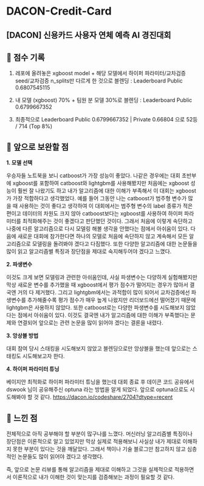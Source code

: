 # DACON-Credit-Card
## [DACON] 신용카드 사용자 연체 예측 AI 경진대회



## 📌 점수 기록

1. 레포에 올려놓은 xgboost model + 해당 모델에서 하이퍼 파라미터/교차검증 seed/교차검증 n_splits만 다르게 한 것으로 블렌딩 : Leaderboard Public 0.6807545115 

2. 내 모델 (xgboost) 70% + 팀원 분 모델 30%로 블렌딩 : Leaderboard Public 0.6799667352

3. 최종적으로 Leaderboard Public 0.6799667352 | Private 0.66804 으로 52등 / 714 (Top 8%)



## 📌 앞으로 보완할 점


**1. 모델 선택**

우승자들 노트북을 보니 catboost가 가장 성능이 좋았다. 나같은 경우에는 대회 초반부에 xgboost를 포함하여 catboost와 lightgbm를 사용해봤지만 처음에는 xgboost 성능이 훨씬 잘 나왔기도 하고 내가 알고리즘에 대한 이해가 부족해서 이 대회는 xgboost가 가장 적합하다고 생각했었다. 예를 들어 그동안 나는 catboost가 범주형 변수가 많을 때 사용하는 것이 좋다고 생각하여 이 대회에서는 범주형 변수의 label 종류가 적은 편이고 데이터의 차원도 크지 않아 catboost보다는 xgboost를 사용하여 하이퍼 파라미터를 최적화해주는 것이 좋겠다고 판단했던 것이다. 
그래서 처음에 이렇게 속단하고 나중에 다른 알고리즘으로 다시 모델링 해볼 생각을 안했다는 점에서 아쉬움이 있다. 다음에 새로운 대회에 참가한다면 하나의 모델로 처음에 속단하지 않고 계속해서 모든 알고리즘으로 모델링을 돌려봐야 겠다고 다짐했다. 또한 다양한 알고리즘에 대한 논문들을 많이 읽고 알고리즘별 특징과 장단점을 제대로 숙지해두어야 겠다고 느꼈다. 


**2. 파생변수**

이것도 크게 보면 모델링과 관련한 아쉬움인데, 사실 파생변수는 다양하게 실험해봤지만 막상 새로운 변수를 추가했을 때 xgboost에서 평가 점수가 떨어지는 경우가 많아서 결국엔 거의 다 제거했다. 그리고 lightgbm에서는 과적합이 많이 되어서 교차검증에선 파생변수를 추가해줄수록 평가 점수가 매우 높게 나왔지만 리더보드에선 떨어졌기 때문에 lightgbm은 사용하지 않았다. 또한 catboost로는 다양한 파생변수를 시도해보지 않았다는 점에서 아쉬움이 있다. 이것도 결국엔 내가 알고리즘에 대한 이해가 부족했다는 문제와 연결되어 앞으로는 관련 논문을 많이 읽어야 겠다는 결론을 내렸다. 


**3. 앙상블 방법**

대회 참여 당시 스태킹을 시도해보지 않았고 블렌딩으로만 앙상블을 했는데 앞으로는 스태킹도 시도해보고자 한다. 


**4. 하이퍼 파라미터 튜닝**

베이지안 최적화로 하이퍼 파라미터 튜닝을 했는데 대회 종료 후 데이콘 코드 공유에서 dswook 님이 공유해주신 optuna 라는 방법을 알게 되었다. 앞으로 optuna으로도 시도해봐야 할 것 같다. 
https://dacon.io/codeshare/2704?dtype=recent



## 📌 느낀 점

전체적으로 아직 공부해야 할 부분이 많구나를 느꼈다. 머신러닝 알고리즘별 특징이나 장단점은 이론적으로 알고 있었지만 막상 실제로 적용해보니 사실상 내가 제대로 이해하지 못한 부분이 있다는 것을 깨달았다. 그래서 책이나 기술 블로그만 참고하지 않고 심층적인 논문들도 많이 읽어야 겠다고 생각했다.

즉, 앞으로 논문 리뷰를 통해 알고리즘을 제대로 이해하고 그것을 실제적으로 적용하면서 이론적으로 내가 이해한 것이 맞는지를 검증해보는 과정이 필요할 것 같다. 
